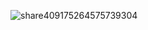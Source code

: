 ![share409175264575739304](https://github.com/lavishsheth/Java-DSA-Code-Camp/assets/98145879/92226e47-352f-48f8-a83a-4dc01297ba34)
